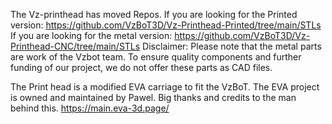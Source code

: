 The Vz-printhead has moved Repos. 
If you are looking for the Printed version: https://github.com/VzBoT3D/Vz-Printhead-Printed/tree/main/STLs
If you are looking for the metal version: https://github.com/VzBoT3D/Vz-Printhead-CNC/tree/main/STLs
Disclaimer: Please note that the metal parts are work of the Vzbot team. To ensure quality components and further funding of our project, we do not offer these parts as CAD files.

The Print head is a modified EVA carriage to fit the VzBoT. The EVA project is owned and maintained by Pawel. Big thanks and credits to the man behind this.
https://main.eva-3d.page/